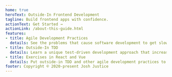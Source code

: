 ```yaml
---
home: true
heroText: Outside-In Frontend Development
tagline: Build frontend apps with confidence.
actionText: Get Started →
actionLink: /about-this-guide.html
features:
- title: Agile Development Practices
  details: See the problems that cause software development to get slower and more frustrating, and how agile development practices solve them.
- title: Outside-In TDD
  details: Learn a unique test-driven development approach that increases confidence, decreases test fragility, and improves your design.
- title: Exercises in React and Vue
  details: Put outside-in TDD and other agile development practices to work in an extended exercise in either React or Vue.js.
footer: Copyright © 2020-present Josh Justice
---
```

